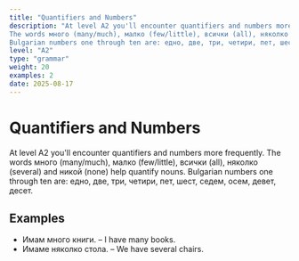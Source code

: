 ```yaml
---
title: "Quantifiers and Numbers"
description: "At level A2 you'll encounter quantifiers and numbers more frequently.
The words много (many/much), малко (few/little), всички (all), няколко (several) and никой (none) help quantify nouns.
Bulgarian numbers one through ten are: едно, две, три, четири, пет, шест, седем, осем, девет, десет."
level: "A2"
type: "grammar"
weight: 20
examples: 2
date: 2025-08-17
---
```


# Quantifiers and Numbers

At level A2 you'll encounter quantifiers and numbers more frequently.
The words много (many/much), малко (few/little), всички (all), няколко (several) and никой (none) help quantify nouns.
Bulgarian numbers one through ten are: едно, две, три, четири, пет, шест, седем, осем, девет, десет.

## Examples

- Имам много книги. – I have many books.
- Имаме няколко стола. – We have several chairs.

